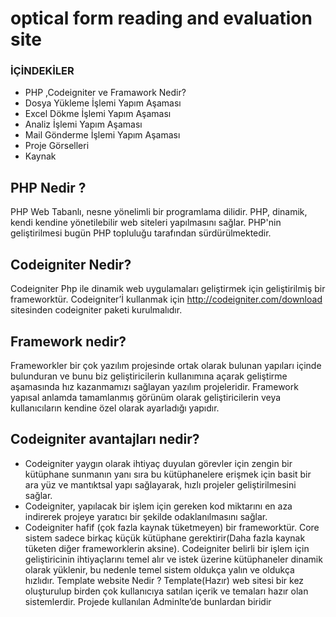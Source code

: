 # optical form reading and evaluation site

### İÇİNDEKİLER
- PHP ,Codeigniter ve Framawork Nedir?
- Dosya Yükleme İşlemi Yapım Aşaması
- Excel Dökme İşlemi Yapım Aşaması
- Analiz İşlemi Yapım Aşaması
- Mail Gönderme İşlemi Yapım Aşaması
- Proje Görselleri
- Kaynak

## PHP Nedir ?
PHP Web Tabanlı, nesne yönelimli bir programlama dilidir. PHP, dinamik, kendi kendine yönetilebilir web siteleri yapılmasını sağlar. PHP'nin geliştirilmesi bugün PHP topluluğu tarafından sürdürülmektedir.

## Codeigniter Nedir?
Codeigniter Php ile dinamik web uygulamaları geliştirmek için geliştirilmiş bir frameworktür. Codeigniter’İ kullanmak için http://codeigniter.com/download sitesinden codeigniter paketi kurulmalıdır.

## Framework nedir?
Frameworkler bir çok yazılım projesinde ortak olarak bulunan yapıları içinde bulunduran ve bunu biz geliştiricilerin kullanımına açarak geliştirme aşamasında hız kazanmamızı sağlayan yazılım projeleridir. Framework yapısal anlamda tamamlanmış görünüm olarak geliştiricilerin veya kullanıcıların kendine özel olarak ayarladığı yapıdır.

## Codeigniter avantajları nedir?
- Codeigniter yaygın olarak ihtiyaç duyulan görevler için zengin bir kütüphane sunmanın yanı sıra bu kütüphanelere erişmek için basit bir ara yüz ve mantıktsal yapı sağlayarak, hızlı projeler geliştirilmesini sağlar.
- Codeigniter, yapılacak bir işlem için gereken kod miktarını en aza indirerek projeye yaratıcı bir şekilde odaklanılmasını sağlar.
- Codeigniter hafif (çok fazla kaynak tüketmeyen) bir frameworktür. Core sistem sadece birkaç küçük kütüphane gerektirir(Daha fazla kaynak tüketen diğer frameworklerin aksine). Codeigniter belirli bir işlem için geliştiricinin ihtiyaçlarını temel alır ve istek üzerine kütüphaneler dinamik olarak yüklenir, bu nedenle temel sistem oldukça yalın ve oldukça hızlıdır.
Template website Nedir ?
Template(Hazır) web sitesi bir kez oluşturulup birden çok kullanıcıya satılan içerik ve temaları hazır olan sistemlerdir. Projede kullanılan Adminlte’de bunlardan biridir



